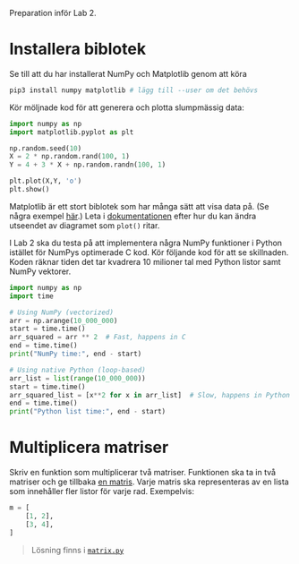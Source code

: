 Preparation inför Lab 2.

# Installera biblotek

Se till att du har installerat NumPy och Matplotlib genom att köra
```bash
pip3 install numpy matplotlib # lägg till --user om det behövs
```


Kör möljnade kod för att generera och plotta slumpmässig data:

```python
import numpy as np
import matplotlib.pyplot as plt

np.random.seed(10)
X = 2 * np.random.rand(100, 1)
Y = 4 + 3 * X + np.random.randn(100, 1)

plt.plot(X,Y, 'o')
plt.show()
```


Matplotlib är ett stort biblotek som har många sätt att visa data på. (Se några
exempel [här](docs-examples).) Leta i [dokumentationen](docs-plot) efter hur du
kan ändra utseendet av diagramet som `plot()` ritar.

[docs-examples]: https://matplotlib.org/stable/api/_as_gen/matplotlib.pyplot.plot.html#examples-using-matplotlib-pyplot-plot
[docs-plot]: https://matplotlib.org/stable/api/_as_gen/matplotlib.pyplot.plot.html#matplotlib-pyplot-plot


I Lab 2 ska du testa på att implementera några NumPy funktioner i Python
istället för NumPys optimerade C kod. Kör följande kod för att se skillnaden.
Koden räknar tiden det tar kvadrera 10 milioner tal med Python listor samt
NumPy vektorer.

```python
import numpy as np
import time

# Using NumPy (vectorized)
arr = np.arange(10_000_000)
start = time.time()
arr_squared = arr ** 2  # Fast, happens in C
end = time.time()
print("NumPy time:", end - start)

# Using native Python (loop-based)
arr_list = list(range(10_000_000))
start = time.time()
arr_squared_list = [x**2 for x in arr_list]  # Slow, happens in Python
end = time.time()
print("Python list time:", end - start)
```


# Multiplicera matriser


Skriv en funktion som multiplicerar två matriser. Funktionen ska ta in två matriser och ge tillbaka
[en matris](http://en.wikipedia.org/wiki/Matrix_multiplication#Definitions). Varje matris ska
representeras av en lista som innehåller fler listor för varje rad. Exempelvis:

```python
m = [
    [1, 2],
    [3, 4],
]
```


> Lösning finns i [`matrix.py`](matrix.py)
